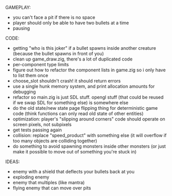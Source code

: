 GAMEPLAY:
- you can't face a pit if there is no space
- player should only be able to have two bullets at a time
- pausing

CODE:
- getting "who is this joker" if a bullet spawns inside another creature (because the bullet spawns in front of you)
- clean up game_draw.zig, there's a lot of duplicated code
- per-component type limits
- figure out how to refactor the component lists in game.zig so i only have to list them once
- choose_slot shouldn't crash! it should return errors
- use a single hunk memory system, and print allocation amounts for debugging
- refactor so main.zig is just SDL stuff. opengl stuff (that could be reused if we swap SDL for something else) is somewhere else
- do the old state/new state page flipping thing for deterministic game code (think functions can only read old state of other entities)
- optimization: player's "slipping around corners" code should operate on screen pixels, not subpixels
- get tests passing again
- collision: replace "speed_product" with something else (it will overflow if too many objects are colliding together)
- do something to avoid spawning monsters inside other monsters (or just make it possible to move out of something you're stuck in)

IDEAS:
- enemy with a shield that deflects your bullets back at you
- exploding enemy
- enemy that multiples (like mantra)
- flying enemy that can move over pits
